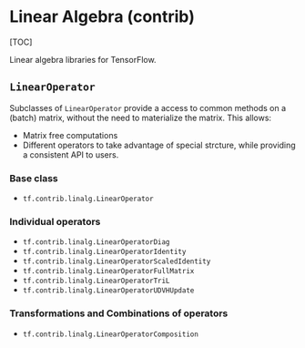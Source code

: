 # Linear Algebra (contrib)
[TOC]

Linear algebra libraries for TensorFlow.

## `LinearOperator`

Subclasses of `LinearOperator` provide a access to common methods on a
(batch) matrix, without the need to materialize the matrix.  This allows:

* Matrix free computations
* Different operators to take advantage of special strcture, while providing a
  consistent API to users.

### Base class

*   `tf.contrib.linalg.LinearOperator`

### Individual operators

*   `tf.contrib.linalg.LinearOperatorDiag`
*   `tf.contrib.linalg.LinearOperatorIdentity`
*   `tf.contrib.linalg.LinearOperatorScaledIdentity`
*   `tf.contrib.linalg.LinearOperatorFullMatrix`
*   `tf.contrib.linalg.LinearOperatorTriL`
*   `tf.contrib.linalg.LinearOperatorUDVHUpdate`

### Transformations and Combinations of operators

*   `tf.contrib.linalg.LinearOperatorComposition`
